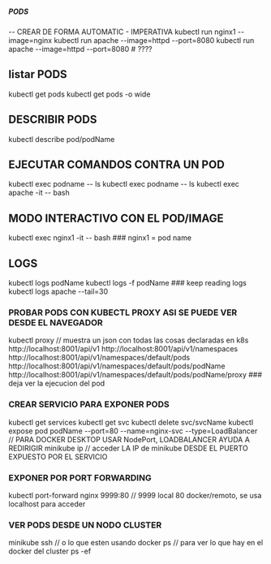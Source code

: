 ##### PODS
-- CREAR DE FORMA AUTOMATIC - IMPERATIVA
kubectl run nginx1 --image=nginx
kubectl run apache --image=httpd --port=8080
kubectl run apache --image=httpd --port=8080  # ????

## listar PODS
kubectl get pods
kubectl get pods -o wide

## DESCRIBIR PODS
kubectl describe pod/podName

## EJECUTAR COMANDOS CONTRA UN POD
kubectl exec podname -- ls
kubectl exec podname -- ls
kubectl exec apache -it -- bash

## MODO INTERACTIVO CON EL POD/IMAGE
kubectl exec nginx1 -it -- bash  ### nginx1 = pod name

## LOGS 
kubectl logs podName
kubectl logs -f podName ### keep reading logs
kubectl logs apache --tail=30

### PROBAR PODS CON KUBECTL PROXY ASI SE PUEDE VER DESDE EL NAVEGADOR
kubectl proxy // muestra un json con todas las cosas declaradas en k8s
http://localhost:8001/api/v1
http://localhost:8001/api/v1/namespaces
http://localhost:8001/api/v1/namespaces/default/pods
http://localhost:8001/api/v1/namespaces/default/pods/podName
http://localhost:8001/api/v1/namespaces/default/pods/podName/proxy ### deja ver la ejecucion del pod


### CREAR SERVICIO PARA EXPONER PODS
kubectl get services
kubectl get svc
kubectl delete svc/svcName
kubectl expose pod podName --port=80 --name=nginx-svc --type=LoadBalancer // PARA DOCKER DESKTOP USAR NodePort, LOADBALANCER AYUDA A REDIRIGIR
minikube ip // acceder LA IP de minikube DESDE EL PUERTO EXPUESTO POR EL SERVICIO

### EXPONER POR PORT FORWARDING
kubectl port-forward nginx 9999:80  // 9999 local 80 docker/remoto, se usa localhost para acceder

### VER PODS DESDE UN NODO CLUSTER
minikube ssh // o lo que esten usando
docker ps // para ver lo que hay en el docker del cluster
ps -ef